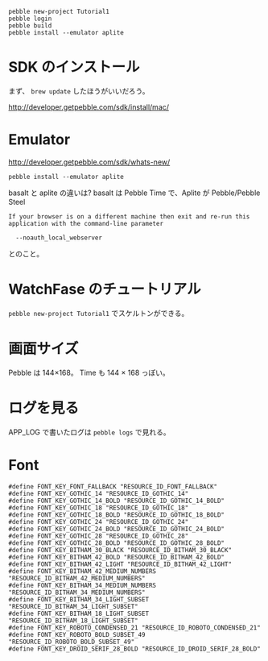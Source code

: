 ```
pebble new-project Tutorial1
pebble login
pebble build
pebble install --emulator aplite
```
# SDK のインストール
まず、 `brew update` したほうがいいだろう。

http://developer.getpebble.com/sdk/install/mac/

# Emulator

http://developer.getpebble.com/sdk/whats-new/

`pebble install --emulator aplite`

basalt と aplite の違いは?
basalt は Pebble Time で、Aplite が Pebble/Pebble Steel

```
If your browser is on a different machine then exit and re-run this
application with the command-line parameter

  --noauth_local_webserver
```

とのこと。

# WatchFase のチュートリアル

`pebble new-project Tutorial1` でスケルトンができる。



# 画面サイズ

Pebble は 	144×168。
Time も 144 × 168 っぽい。

# ログを見る

APP_LOG で書いたログは `pebble logs` で見れる。

# Font
```
#define FONT_KEY_FONT_FALLBACK "RESOURCE_ID_FONT_FALLBACK"
#define FONT_KEY_GOTHIC_14 "RESOURCE_ID_GOTHIC_14"
#define FONT_KEY_GOTHIC_14_BOLD "RESOURCE_ID_GOTHIC_14_BOLD"
#define FONT_KEY_GOTHIC_18 "RESOURCE_ID_GOTHIC_18"
#define FONT_KEY_GOTHIC_18_BOLD "RESOURCE_ID_GOTHIC_18_BOLD"
#define FONT_KEY_GOTHIC_24 "RESOURCE_ID_GOTHIC_24"
#define FONT_KEY_GOTHIC_24_BOLD "RESOURCE_ID_GOTHIC_24_BOLD"
#define FONT_KEY_GOTHIC_28 "RESOURCE_ID_GOTHIC_28"
#define FONT_KEY_GOTHIC_28_BOLD "RESOURCE_ID_GOTHIC_28_BOLD"
#define FONT_KEY_BITHAM_30_BLACK "RESOURCE_ID_BITHAM_30_BLACK"
#define FONT_KEY_BITHAM_42_BOLD "RESOURCE_ID_BITHAM_42_BOLD"
#define FONT_KEY_BITHAM_42_LIGHT "RESOURCE_ID_BITHAM_42_LIGHT"
#define FONT_KEY_BITHAM_42_MEDIUM_NUMBERS "RESOURCE_ID_BITHAM_42_MEDIUM_NUMBERS"
#define FONT_KEY_BITHAM_34_MEDIUM_NUMBERS "RESOURCE_ID_BITHAM_34_MEDIUM_NUMBERS"
#define FONT_KEY_BITHAM_34_LIGHT_SUBSET "RESOURCE_ID_BITHAM_34_LIGHT_SUBSET"
#define FONT_KEY_BITHAM_18_LIGHT_SUBSET "RESOURCE_ID_BITHAM_18_LIGHT_SUBSET"
#define FONT_KEY_ROBOTO_CONDENSED_21 "RESOURCE_ID_ROBOTO_CONDENSED_21"
#define FONT_KEY_ROBOTO_BOLD_SUBSET_49 "RESOURCE_ID_ROBOTO_BOLD_SUBSET_49"
#define FONT_KEY_DROID_SERIF_28_BOLD "RESOURCE_ID_DROID_SERIF_28_BOLD"
```
